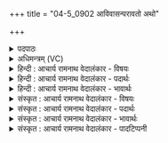 +++
title = "04-5_0902 आविवासन्परावतो अथो"

+++
<details><summary>पदपाठः</summary>

आ꣣वि꣡वा꣢सन्। आ꣢। वि꣡वा꣢꣯सन्। प꣣राव꣡तः꣢। अ꣡थ꣢꣯। उ꣣। अर्वाव꣡तः꣢। सु꣣तः꣢। इ꣡न्द्रा꣢꣯य। सि꣣च्यते। म꣡धु꣢꣯। ९०२।
</details>

<details><summary>अधिमन्त्रम् (VC)</summary>

- पवमानः सोमः
- बृहन्मतिराङ्गिरसः
- गायत्री
- षड्जः
</details>

<details><summary>हिन्दी : आचार्य रामनाथ वेदालंकार - विषयः</summary>

अगले मन्त्र में पुनः उसी विषय का वर्णन है।
</details>

<details><summary>हिन्दी : आचार्य रामनाथ वेदालंकार - पदार्थः</summary>

पदार्थान्वय -  पवमान सोम अर्थात् चित्तशोधक परमेश्वर(सुतः)हृदय में प्रकट होकर(परावतः)पराविद्या के ज्ञानी(अथ उ)और(अर्वावतः)अपरा विद्या के ज्ञानी उपासकों को(आ विवासन्)सम्मानित करता है। उस परमेश्वर से झरा हुआ(मधु)मधुर आनन्दरस(इन्द्राय)जीवात्मा के लिए(सिच्यते)सींचा जाता है ॥५॥
</details>

<details><summary>हिन्दी : आचार्य रामनाथ वेदालंकार - भावार्थः</summary>

भावार्थ -  जो अपने आपको मधुर ब्रह्मानन्द-रस से स्नान कराते हैं,वे निर्मल अन्तःकरणवाले उपासक सर्वथा क्लेशों से छूटकर परमगति मोक्ष को प्राप्त करते हैं ॥५॥
</details>

<details><summary>संस्कृत : आचार्य रामनाथ वेदालंकार - विषयः</summary>

अथ पुनः स एव विषयो वर्ण्यते।
</details>

<details><summary>संस्कृत : आचार्य रामनाथ वेदालंकार - पदार्थः</summary>

पदार्थान्वय -  पवमानः चित्तशोधकः सोमः परमेश्वरः(सुतः)हृदये प्रकटीकृतः सन्(परावतः)पराविद्यायुक्तान्(अथ उ)अथ च(अर्वावतः)अपराविद्यायुक्तान् उपासकान्(आ विवासन्)सम्मानयन् भवति। तस्मात् परमेश्वरादभिषुतम्(मधु)मधुरः आनन्दरसः(इन्द्राय)जीवात्मने(सिच्यते)क्षार्यते ॥५॥
</details>

<details><summary>संस्कृत : आचार्य रामनाथ वेदालंकार - भावार्थः</summary>

भावार्थ -  ये स्वात्मानं मधुरेण ब्रह्मानन्दरसेन स्नपयन्ति ते निर्मलान्तःकरणा उपासकाः सर्वथा विमुक्तक्लेशाः सन्तः परमां गतिं प्राप्नुवन्ति ॥५॥
</details>

<details><summary>संस्कृत : आचार्य रामनाथ वेदालंकार - पादटिप्पनी</summary>

टिप्पनी -   १.ऋ० ९।३९।५।
</details>